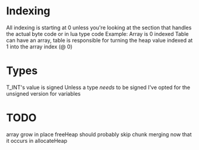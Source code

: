 # Indexing
All indexing is starting at 0 unless you're looking at the section that handles the actual byte code or in lua type code
Example: Array is 0 indexed
         Table can have an array, table is responsible for turning the heap value indexed at 1 into the array index (@ 0)

# Types
T_INT's value is signed
Unless a type *needs* to be signed I've opted for the unsigned version for variables

# TODO
array grow in place
freeHeap should probably skip chunk merging now that it occurs in allocateHeap